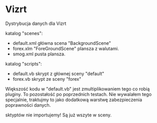 # Vizrt
Dystrybucja danych dla Vizrt

katalog "scenes":
- default.xml główna scena "BackgroundScene"
- forex.xlm "ForeGroundScene" plansza z walutami.
- smog.xml pusta plansza.

katalog "scripts":
- default.vb skrypt z głównej sceny "default"
- forex.vb skrypt ze sceny "forex"

Większość kodu w "default.vb" jest zmultiplikowaniem tego co robią pluginy.
To pozostałość po poprzednich testach. Nie wywalałem tego specjalnie, 
traktujmy to jako dodatkową warstwę zabezpieczenia poprawności danych.

sktyptów nie importujemy!
Są już wszyte w sceny.